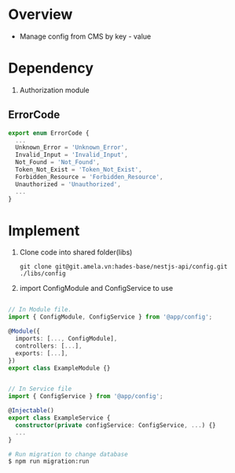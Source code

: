# Overview

- Manage config from CMS by key - value

# Dependency

1. Authorization module

## ErrorCode

```Typescript
export enum ErrorCode {
  ...
  Unknown_Error = 'Unknown_Error',
  Invalid_Input = 'Invalid_Input',
  Not_Found = 'Not_Found',
  Token_Not_Exist = 'Token_Not_Exist',
  Forbidden_Resource = 'Forbidden_Resource',
  Unauthorized = 'Unauthorized',
  ...
}
```

# Implement

1. Clone code into shared folder(libs)

   `git clone git@git.amela.vn:hades-base/nestjs-api/config.git ./libs/config`

2. import ConfigModule and ConfigService to use

```Typescript

// In Module file.
import { ConfigModule, ConfigService } from '@app/config';

@Module({
  imports: [..., ConfigModule],
  controllers: [...],
  exports: [...],
})
export class ExampleModule {}
```

```Typescript

// In Service file
import { ConfigService } from '@app/config';

@Injectable()
export class ExampleService {
  constructor(private configService: ConfigService, ...) {}
  ...
}

```

```bash
# Run migration to change database
$ npm run migration:run
```
